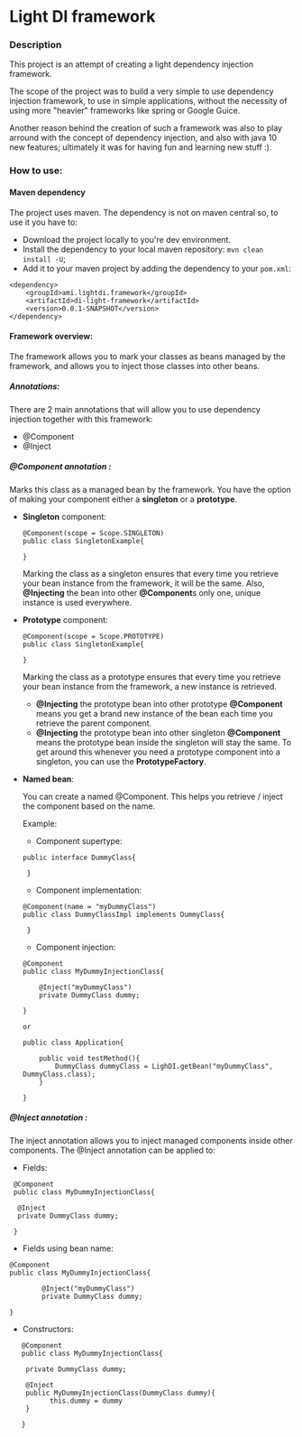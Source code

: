 # Light DI framework

### Description

This project is an attempt of creating a light dependency injection framework.

The scope of the project was to build a very simple to use dependency injection framework, to use in
simple applications, without the necessity of using more "heavier" frameworks like spring or Google Guice.

Another reason behind the creation of such a framework was also to play arround with the concept of dependency injection, 
and also with java 10 new features; ultimately it was for having fun and learning new stuff :).

### How to use:


#### Maven dependency
The project uses maven. The dependency is not on maven central so, to use it you have to:
- Download the project locally to you're dev environment.
- Install the dependency to your local maven repository: `mvn clean install -U`;
- Add it to your maven project by adding the dependency to your `pom.xml`:
```aidl
<dependency>
    <groupId>ami.lightdi.framework</groupId>
    <artifactId>di-light-framework</artifactId>
    <version>0.0.1-SNAPSHOT</version>
</dependency>
```

#### Framework overview:

The framework allows you to mark your classes as beans managed by the framework, and allows you to inject
those classes into other beans.

##### Annotations:

There are 2 main annotations that will allow you to use dependency injection together with this framework:
- @Component
- @Inject



##### **@Component** annotation : 
Marks this class as a managed bean by the framework. You have the option of
making your component either a **singleton** or a **prototype**.

- **Singleton** component:
    
    ```aidl
    @Component(scope = Scope.SINGLETON)
    public class SingletonExample{
  
    }

    ```
    
    Marking the class as a singleton ensures that every time you retrieve your bean instance from the 
    framework, it will be the same. Also, **@Injecting** the bean into other **@Component**s only one, unique instance is used everywhere.
    
- **Prototype** component:
    
    ```aidl
    @Component(scope = Scope.PROTOTYPE)
    public class SingletonExample{
  
    }

    ```
    
    Marking the class as a prototype ensures that every time you retrieve your bean instance from the framework, a new instance is retrieved.
    - **@Injecting** the prototype bean into other prototype **@Component** means you get a brand new instance of the bean each time you retrieve the parent component.
    - **@Injecting** the prototype bean into other singleton **@Component** means the prototype bean inside the singleton will stay the same. To get around this whenever you need a prototype component into a singleton, you can use the **PrototypeFactory<T>**.
 - **Named bean**:
    
    You can create a named @Component. This helps you retrieve / inject the component based on the name.
    
    Example:
    
    - Component supertype:
    
    ```aidl
    public interface DummyClass{

     }

    ```
    
    - Component implementation:
    
    ```aidl
    @Component(name = "myDummyClass")
    public class DummyClassImpl implements DummyClass{

     }
    ```
    
    - Component injection:
    
    ```
    @Component
    public class MyDummyInjectionClass{
        
        @Inject("myDummyClass")
        private DummyClass dummy;
        
    }
    
    or 
    
    public class Application{
            
        public void testMethod(){
            DummyClass dummyClass = LighDI.getBean("myDummyClass", DummyClass.class);
        }
            
    }
    ```
    
##### **@Inject** annotation : 

The inject annotation allows you to inject managed components inside other components.
The @Inject annotation can be applied to:

  - Fields:
  
  ```
   @Component
   public class MyDummyInjectionClass{
          
    @Inject
    private DummyClass dummy;
          
   }
  ```
  
  - Fields using bean name:
  
  ```
  @Component
  public class MyDummyInjectionClass{
          
          @Inject("myDummyClass")
          private DummyClass dummy;
          
  }
  ```
  
  
  - Constructors:
  
  ```
     @Component
     public class MyDummyInjectionClass{
            
      private DummyClass dummy;
      
      @Inject
      public MyDummyInjectionClass(DummyClass dummy){
            this.dummy = dummy
      }
            
     }
   ```
    





    